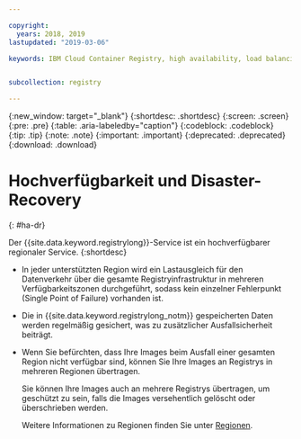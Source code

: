 ```yaml
---

copyright:
  years: 2018, 2019
lastupdated: "2019-03-06"

keywords: IBM Cloud Container Registry, high availability, load balancing, back ups, 


subcollection: registry

---
```


{:new_window: target="_blank"}
{:shortdesc: .shortdesc}
{:screen: .screen}
{:pre: .pre}
{:table: .aria-labeledby="caption"}
{:codeblock: .codeblock}
{:tip: .tip}
{:note: .note}
{:important: .important}
{:deprecated: .deprecated}
{:download: .download}

# Hochverfügbarkeit und Disaster-Recovery
{: #ha-dr}

Der {{site.data.keyword.registrylong}}-Service ist ein hochverfügbarer regionaler Service.
{:shortdesc}

* In jeder unterstützten Region wird ein Lastausgleich für den Datenverkehr über die gesamte Registryinfrastruktur in mehreren Verfügbarkeitszonen durchgeführt, sodass kein einzelner Fehlerpunkt (Single Point of Failure) vorhanden ist.

* Die in {{site.data.keyword.registrylong_notm}} gespeicherten Daten werden regelmäßig gesichert, was zu zusätzlicher Ausfallsicherheit beiträgt.

* Wenn Sie befürchten, dass Ihre Images beim Ausfall einer gesamten Region nicht verfügbar sind, können Sie Ihre Images an Registrys in mehreren Regionen übertragen.
  
  Sie können Ihre Images auch an mehrere Registrys übertragen, um geschützt zu sein, falls die Images versehentlich gelöscht oder überschrieben werden.

  Weitere Informationen zu Regionen finden Sie unter [Regionen](/docs/services/Registry?topic=registry-registry_overview#registry_regions).
